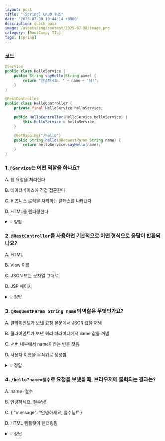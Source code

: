 ```yaml
---
layout: post
title: "[Spring] CRUD 퀴즈"
date: '2025-07-30 19:44:14 +0900'
description: quick quiz
image: /assets/img/content/2025-07-30/image.png
category: [BootCamp, TIL]
tags: [spring]
---
```


### 코드
``` java
@Service
public class HelloService {
    public String sayHello(String name) {
        return "안녕하세요, " + name + "님!";
    }
}
```
``` java
@RestController
public class HelloController {
    private final HelloService helloService;

    public HelloController(HelloService helloService) {
        this.helloService = helloService;
    }

    @GetMapping("/hello")
    public String hello(@RequestParam String name) {
        return helloService.sayHello(name);
    }
}
```

### 1. `@Service`는 어떤 역할을 하나요?

A. 웹 요청을 처리한다

B. 데이터베이스에 직접 접근한다

C. 비즈니스 로직을 처리하는 클래스를 나타낸다

D. HTML을 렌더링한다

<details>

  <summary>💡 정답</summary>

    정답: C. 비즈니스 로직을 처리하는 클래스를 나타낸다

</details>


### 2. `@RestController`를 사용하면 기본적으로 어떤 형식으로 응답이 반환되나요?

A. HTML

B. View 이름

C. JSON 또는 문자열 그대로

D. JSP 페이지

<details>

  <summary>💡 정답</summary>

    정답: C. JSON 또는 문자열 그대로.

    @RestController는 @Controller + @ResponseBody 조합이라서 리턴값이 View를 찾는 게 아니라 그대로 HTTP Response Body로 나간다. 
    
    따라서 문자열을 반환하면 문자 그대로 브라우저에 출력되고 객체를 반환하면 JSON으로 직렬화돼서 응답된다.

</details>


### 3. `@RequestParam String name`의 역할은 무엇인가요?

A. 클라이언트가 보낸 요청 본문에서 JSON 값을 꺼냄

B. 클라이언트가 보낸 쿼리 파라미터에서 name 값을 꺼냄

C. 서버 내부에서 name이라는 빈을 찾음

D. 사용자 이름을 무작위로 생성함

<details>

  <summary>💡 정답</summary>

    정답: B. 클라이언트가 보낸 쿼리 파라미터에서 name 값을 꺼냄

</details>

### 4. `/hello?name=철수`로 요청을 보냈을 때, 브라우저에 출력되는 결과는?

A. name=철수

B. 안녕하세요, 철수님!

C. { "message": "안녕하세요, 철수님!" }

D. HTML 템플릿이 렌더링됨

<details>

  <summary>💡 정답</summary>

    정답: B. 안녕하세요, 철수님!

</details>
